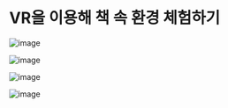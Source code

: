 # VR을 이용해 책 속 환경 체험하기

![image](https://github.com/yysh128/VR_Book/assets/75177372/84ec689c-87f0-4070-8cf0-f46c8f62a61a)


![image](https://github.com/yysh128/VR_Book/assets/75177372/b3a557d4-ff4a-4fb6-9838-a00b3963f98f)


![image](https://github.com/yysh128/VR_Book/assets/75177372/54ea627f-144e-4c57-884c-fdfafc28589d)


![image](https://github.com/yysh128/VR_Book/assets/75177372/eeb516cc-c6bf-4c36-ad14-907f6a88e041)
